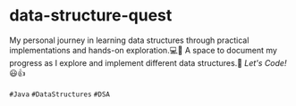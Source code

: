 # ﻿data-structure-quest
My personal journey in learning data structures through practical implementations and hands-on exploration.💻🚀
A space to document my progress as I explore and implement different data structures.📆
*Let's Code!*😃👍

`#Java` `#DataStructures` `#DSA`
